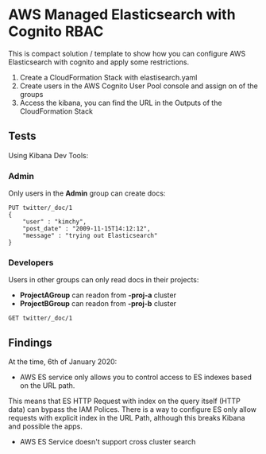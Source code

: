 # AWS Managed Elasticsearch with Cognito RBAC

This is compact solution / template to show how you can configure AWS Elasticsearch with cognito and apply some restrictions.

1. Create a CloudFormation Stack with elastisearch.yaml
2. Create users in the AWS Cognito User Pool console and assign on of the groups
3. Access the kibana, you can find the URL in the Outputs of the CloudFormation Stack

## Tests

Using Kibana Dev Tools:

### Admin
Only users in the **Admin** group can create docs:

```
PUT twitter/_doc/1
{
    "user" : "kimchy",
    "post_date" : "2009-11-15T14:12:12",
    "message" : "trying out Elasticsearch"
}
```

### Developers

Users in other groups can only read docs in their projects:

* **ProjectAGroup** can readon from **-proj-a** cluster
* **ProjectBGroup** can readon from **-proj-b** cluster

```
GET twitter/_doc/1
```

## Findings

At the time, 6th of January 2020:

* AWS ES service only allows you to control access to ES indexes based on the URL path.

This means that ES HTTP Request with index on the query itself (HTTP data) can bypass the IAM Polices.
There is a way to configure ES only allow requests with explicit index in the URL Path, although this breaks Kibana and possible the apps.

* AWS ES Service doesn't support cross cluster search